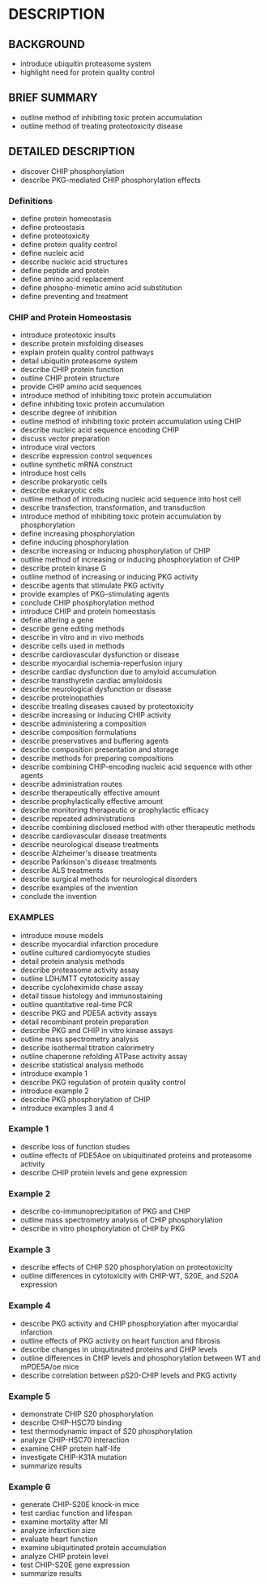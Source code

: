 # DESCRIPTION

## BACKGROUND

- introduce ubiquitin proteasome system
- highlight need for protein quality control

## BRIEF SUMMARY

- outline method of inhibiting toxic protein accumulation
- outline method of treating proteotoxicity disease

## DETAILED DESCRIPTION

- discover CHIP phosphorylation
- describe PKG-mediated CHIP phosphorylation effects

### Definitions

- define protein homeostasis
- define proteostasis
- define proteotoxicity
- define protein quality control
- define nucleic acid
- describe nucleic acid structures
- define peptide and protein
- define amino acid replacement
- define phospho-mimetic amino acid substitution
- define preventing and treatment

### CHIP and Protein Homeostasis

- introduce proteotoxic insults
- describe protein misfolding diseases
- explain protein quality control pathways
- detail ubiquitin proteasome system
- describe CHIP protein function
- outline CHIP protein structure
- provide CHIP amino acid sequences
- introduce method of inhibiting toxic protein accumulation
- define inhibiting toxic protein accumulation
- describe degree of inhibition
- outline method of inhibiting toxic protein accumulation using CHIP
- describe nucleic acid sequence encoding CHIP
- discuss vector preparation
- introduce viral vectors
- describe expression control sequences
- outline synthetic mRNA construct
- introduce host cells
- describe prokaryotic cells
- describe eukaryotic cells
- outline method of introducing nucleic acid sequence into host cell
- describe transfection, transformation, and transduction
- introduce method of inhibiting toxic protein accumulation by phosphorylation
- define increasing phosphorylation
- define inducing phosphorylation
- describe increasing or inducing phosphorylation of CHIP
- outline method of increasing or inducing phosphorylation of CHIP
- describe protein kinase G
- outline method of increasing or inducing PKG activity
- describe agents that stimulate PKG activity
- provide examples of PKG-stimulating agents
- conclude CHIP phosphorylation method
- introduce CHIP and protein homeostasis
- define altering a gene
- describe gene editing methods
- describe in vitro and in vivo methods
- describe cells used in methods
- describe cardiovascular dysfunction or disease
- describe myocardial ischemia-reperfusion injury
- describe cardiac dysfunction due to amyloid accumulation
- describe transthyretin cardiac amyloidosis
- describe neurological dysfunction or disease
- describe proteinopathies
- describe treating diseases caused by proteotoxicity
- describe increasing or inducing CHIP activity
- describe administering a composition
- describe composition formulations
- describe preservatives and buffering agents
- describe composition presentation and storage
- describe methods for preparing compositions
- describe combining CHIP-encoding nucleic acid sequence with other agents
- describe administration routes
- describe therapeutically effective amount
- describe prophylactically effective amount
- describe monitoring therapeutic or prophylactic efficacy
- describe repeated administrations
- describe combining disclosed method with other therapeutic methods
- describe cardiovascular disease treatments
- describe neurological disease treatments
- describe Alzheimer's disease treatments
- describe Parkinson's disease treatments
- describe ALS treatments
- describe surgical methods for neurological disorders
- describe examples of the invention
- conclude the invention

### EXAMPLES

- introduce mouse models
- describe myocardial infarction procedure
- outline cultured cardiomyocyte studies
- detail protein analysis methods
- describe proteasome activity assay
- outline LDH/MTT cytotoxicity assay
- describe cycloheximide chase assay
- detail tissue histology and immunostaining
- outline quantitative real-time PCR
- describe PKG and PDE5A activity assays
- detail recombinant protein preparation
- describe PKG and CHIP in vitro kinase assays
- outline mass spectrometry analysis
- describe isothermal titration calorimetry
- outline chaperone refolding ATPase activity assay
- describe statistical analysis methods
- introduce example 1
- describe PKG regulation of protein quality control
- introduce example 2
- describe PKG phosphorylation of CHIP
- introduce examples 3 and 4

### Example 1

- describe loss of function studies
- outline effects of PDE5Aoe on ubiquitinated proteins and proteasome activity
- describe CHIP protein levels and gene expression

### Example 2

- describe co-immunoprecipitation of PKG and CHIP
- outline mass spectrometry analysis of CHIP phosphorylation
- describe in vitro phosphorylation of CHIP by PKG

### Example 3

- describe effects of CHIP S20 phosphorylation on proteotoxicity
- outline differences in cytotoxicity with CHIP-WT, S20E, and S20A expression

### Example 4

- describe PKG activity and CHIP phosphorylation after myocardial infarction
- outline effects of PKG activity on heart function and fibrosis
- describe changes in ubiquitinated proteins and CHIP levels
- outline differences in CHIP levels and phosphorylation between WT and mPDE5A/oe mice
- describe correlation between pS20-CHIP levels and PKG activity

### Example 5

- demonstrate CHIP S20 phosphorylation
- describe CHIP-HSC70 binding
- test thermodynamic impact of S20 phosphorylation
- analyze CHIP-HSC70 interaction
- examine CHIP protein half-life
- investigate CHIP-K31A mutation
- summarize results

### Example 6

- generate CHIP-S20E knock-in mice
- test cardiac function and lifespan
- examine mortality after MI
- analyze infarction size
- evaluate heart function
- examine ubiquitinated protein accumulation
- analyze CHIP protein level
- test CHIP-S20E gene expression
- summarize results


